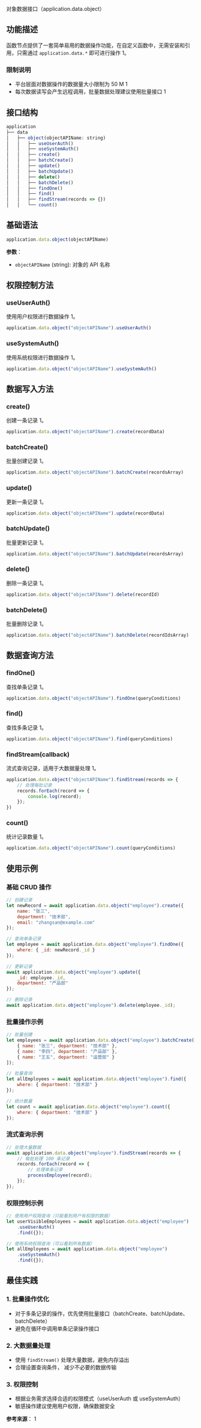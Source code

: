  对象数据接口（application.data.object）

## 功能描述

函数节点提供了一套简单易用的数据操作功能，在自定义函数中，无需安装和引用，只需通过 `application.data.*` 即可进行操作 <mcreference link="https://bytedance.larkoffice.com/wiki/JjGbwmUCcia4JZkQB2IchRngnZb" index="1">1</mcreference>。

### 限制说明

- 平台层面对数据操作的数据量大小限制为 50 M <mcreference link="https://bytedance.larkoffice.com/wiki/JjGbwmUCcia4JZkQB2IchRngnZb" index="1">1</mcreference>
- 每次数据读写会产生远程调用，批量数据处理建议使用批量接口 <mcreference link="https://bytedance.larkoffice.com/wiki/JjGbwmUCcia4JZkQB2IchRngnZb" index="1">1</mcreference>

## 接口结构

```javascript
application
├── data
│   ├── object(objectAPIName: string)
│   │   ├── useUserAuth()
│   │   ├── useSystemAuth()
│   │   ├── create()
│   │   ├── batchCreate()
│   │   ├── update()
│   │   ├── batchUpdate()
│   │   ├── delete()
│   │   ├── batchDelete()
│   │   ├── findOne()
│   │   ├── find()
│   │   ├── findStream(records => {})
│   │   └── count()
```

## 基础语法

```javascript
application.data.object(objectAPIName)
```

**参数**：
- `objectAPIName` (string): 对象的 API 名称

## 权限控制方法

### useUserAuth()

使用用户权限进行数据操作 <mcreference link="https://bytedance.larkoffice.com/wiki/JjGbwmUCcia4JZkQB2IchRngnZb" index="1">1</mcreference>。

```javascript
application.data.object("objectAPIName").useUserAuth()
```

### useSystemAuth()

使用系统权限进行数据操作 <mcreference link="https://bytedance.larkoffice.com/wiki/JjGbwmUCcia4JZkQB2IchRngnZb" index="1">1</mcreference>。

```javascript
application.data.object("objectAPIName").useSystemAuth()
```

## 数据写入方法

### create()

创建一条记录 <mcreference link="https://bytedance.larkoffice.com/wiki/JjGbwmUCcia4JZkQB2IchRngnZb" index="1">1</mcreference>。

```javascript
application.data.object("objectAPIName").create(recordData)
```

### batchCreate()

批量创建记录 <mcreference link="https://bytedance.larkoffice.com/wiki/JjGbwmUCcia4JZkQB2IchRngnZb" index="1">1</mcreference>。

```javascript
application.data.object("objectAPIName").batchCreate(recordsArray)
```

### update()

更新一条记录 <mcreference link="https://bytedance.larkoffice.com/wiki/JjGbwmUCcia4JZkQB2IchRngnZb" index="1">1</mcreference>。

```javascript
application.data.object("objectAPIName").update(recordData)
```

### batchUpdate()

批量更新记录 <mcreference link="https://bytedance.larkoffice.com/wiki/JjGbwmUCcia4JZkQB2IchRngnZb" index="1">1</mcreference>。

```javascript
application.data.object("objectAPIName").batchUpdate(recordsArray)
```

### delete()

删除一条记录 <mcreference link="https://bytedance.larkoffice.com/wiki/JjGbwmUCcia4JZkQB2IchRngnZb" index="1">1</mcreference>。

```javascript
application.data.object("objectAPIName").delete(recordId)
```

### batchDelete()

批量删除记录 <mcreference link="https://bytedance.larkoffice.com/wiki/JjGbwmUCcia4JZkQB2IchRngnZb" index="1">1</mcreference>。

```javascript
application.data.object("objectAPIName").batchDelete(recordIdsArray)
```

## 数据查询方法

### findOne()

查找单条记录 <mcreference link="https://bytedance.larkoffice.com/wiki/JjGbwmUCcia4JZkQB2IchRngnZb" index="1">1</mcreference>。

```javascript
application.data.object("objectAPIName").findOne(queryConditions)
```

### find()

查找多条记录 <mcreference link="https://bytedance.larkoffice.com/wiki/JjGbwmUCcia4JZkQB2IchRngnZb" index="1">1</mcreference>。

```javascript
application.data.object("objectAPIName").find(queryConditions)
```

### findStream(callback)

流式查询记录，适用于大数据量处理 <mcreference link="https://bytedance.larkoffice.com/wiki/JjGbwmUCcia4JZkQB2IchRngnZb" index="1">1</mcreference>。

```javascript
application.data.object("objectAPIName").findStream(records => {
    // 处理每批记录
    records.forEach(record => {
        console.log(record);
    });
})
```

### count()

统计记录数量 <mcreference link="https://bytedance.larkoffice.com/wiki/JjGbwmUCcia4JZkQB2IchRngnZb" index="1">1</mcreference>。

```javascript
application.data.object("objectAPIName").count(queryConditions)
```

## 使用示例

### 基础 CRUD 操作

```javascript
// 创建记录
let newRecord = await application.data.object("employee").create({
    name: "张三",
    department: "技术部",
    email: "zhangsan@example.com"
});

// 查询单条记录
let employee = await application.data.object("employee").findOne({
    where: { _id: newRecord._id }
});

// 更新记录
await application.data.object("employee").update({
    _id: employee._id,
    department: "产品部"
});

// 删除记录
await application.data.object("employee").delete(employee._id);
```

### 批量操作示例

```javascript
// 批量创建
let employees = await application.data.object("employee").batchCreate([
    { name: "张三", department: "技术部" },
    { name: "李四", department: "产品部" },
    { name: "王五", department: "运营部" }
]);

// 批量查询
let allEmployees = await application.data.object("employee").find({
    where: { department: "技术部" }
});

// 统计数量
let count = await application.data.object("employee").count({
    where: { department: "技术部" }
});
```

### 流式查询示例

```javascript
// 处理大量数据
await application.data.object("employee").findStream(records => {
    // 每批处理 100 条记录
    records.forEach(record => {
        // 处理单条记录
        processEmployee(record);
    });
});
```

### 权限控制示例

```javascript
// 使用用户权限查询（只能看到用户有权限的数据）
let userVisibleEmployees = await application.data.object("employee")
    .useUserAuth()
    .find({});

// 使用系统权限查询（可以看到所有数据）
let allEmployees = await application.data.object("employee")
    .useSystemAuth()
    .find({});
```

## 最佳实践

### 1. 批量操作优化
- 对于多条记录的操作，优先使用批量接口（batchCreate、batchUpdate、batchDelete）
- 避免在循环中调用单条记录操作接口

### 2. 大数据量处理
- 使用 `findStream()` 处理大量数据，避免内存溢出
- 合理设置查询条件， 减少不必要的数据传输

### 3. 权限控制
- 根据业务需求选择合适的权限模式（useUserAuth 或 useSystemAuth）
- 敏感操作建议使用用户权限，确保数据安全

**参考来源**： <mcreference link="https://bytedance.larkoffice.com/wiki/JjGbwmUCcia4JZkQB2IchRngnZb" index="1">1</mcreference>